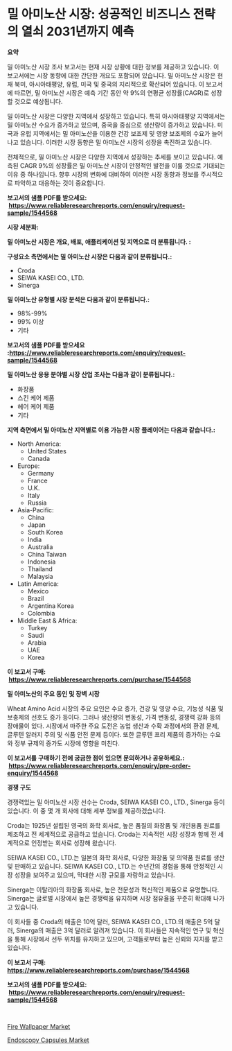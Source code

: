 <p><h1>밀 아미노산 시장: 성공적인 비즈니스 전략의 열쇠 2031년까지 예측</h1></p><p><strong>요약</strong></p>
<p><p>밀 아미노산 시장 조사 보고서는 현재 시장 상황에 대한 정보를 제공하고 있습니다. 이 보고서에는 시장 동향에 대한 간단한 개요도 포함되어 있습니다. 밀 아미노산 시장은 현재 북미, 아시아태평양, 유럽, 미국 및 중국의 지리적으로 확산되어 있습니다. 이 보고서에 따르면, 밀 아미노산 시장은 예측 기간 동안 약 9%의 연평균 성장률(CAGR)로 성장할 것으로 예상됩니다.</p><p>밀 아미노산 시장은 다양한 지역에서 성장하고 있습니다. 특히 아시아태평양 지역에서는 밀 아미노산 수요가 증가하고 있으며, 중국을 중심으로 생산량이 증가하고 있습니다. 미국과 유럽 지역에서는 밀 아미노산을 이용한 건강 보조제 및 영양 보조제의 수요가 늘어나고 있습니다. 이러한 시장 동향은 밀 아미노산 시장의 성장을 촉진하고 있습니다.</p><p>전체적으로, 밀 아미노산 시장은 다양한 지역에서 성장하는 추세를 보이고 있습니다. 예측된 CAGR 9%의 성장률은 밀 아미노산 시장이 안정적인 발전을 이룰 것으로 기대되는 이유 중 하나입니다. 향후 시장의 변화에 대비하여 이러한 시장 동향과 정보를 주시적으로 파악하고 대응하는 것이 중요합니다.</p></p>
<p><strong>보고서의 샘플 PDF를 받으세요: &nbsp;<a href="https://www.reliableresearchreports.com/enquiry/request-sample/1544568">https://www.reliableresearchreports.com/enquiry/request-sample/1544568</a></strong></p>
<p><strong>시장 세분화:</strong></p>
<p><strong> 밀 아미노산 시장은 개요, 배포, 애플리케이션 및 지역으로 더 분류됩니다. :</strong></p>
<p><strong>구성요소 측면에서는 밀 아미노산 시장은 다음과 같이 분류됩니다.:</strong></p>
<p><ul><li>Croda</li><li>SEIWA KASEI CO., LTD.</li><li>Sinerga</li></ul></p>
<p><strong> 밀 아미노산 유형별 시장 분석은 다음과 같이 분류됩니다.:</strong></p>
<p><ul><li>98%-99%</li><li>99% 이상</li><li>기타</li></ul></p>
<p><strong>보고서의 샘플 PDF를 받으세요 :<a href="https://www.reliableresearchreports.com/enquiry/request-sample/1544568">https://www.reliableresearchreports.com/enquiry/request-sample/1544568</a></strong></p>
<p><strong> 밀 아미노산 응용 분야별 시장 산업 조사는 다음과 같이 분류됩니다.:</strong></p>
<p><ul><li>화장품</li><li>스킨 케어 제품</li><li>헤어 케어 제품</li><li>기타</li></ul></p>
<p><strong>지역 측면에서 밀 아미노산 지역별로 이용 가능한 시장 플레이어는 다음과 같습니다.:</strong></p>
<p><ul>
    <li>
        North America:
        <ul>
            <li>United States</li>
            <li>Canada</li>
        </ul>
    </li>
    <li>
        Europe:
        <ul>
            <li>Germany</li>
            <li>France</li>
            <li>U.K.</li>
            <li>Italy</li>
            <li>Russia</li>
        </ul>
    </li>
    <li>
        Asia-Pacific:
        <ul>
            <li>China</li>
            <li>Japan</li>
            <li>South Korea</li>
            <li>India</li>
            <li>Australia</li>
            <li>China Taiwan</li>
            <li>Indonesia</li>
            <li>Thailand</li>
            <li>Malaysia</li>
        </ul>
    </li>
    <li>
        Latin America:
        <ul>
            <li>Mexico</li>
            <li>Brazil</li>
            <li>Argentina Korea</li>
            <li>Colombia</li>
        </ul>
    </li>
    <li>
        Middle East & Africa:
        <ul>
            <li>Turkey</li>
            <li>Saudi</li>
            <li>Arabia</li>
            <li>UAE</li>
            <li>Korea</li>
        </ul>
    </li>
    </ul></p>
<p><strong>이 보고서 구매: &nbsp;<a href="https://www.reliableresearchreports.com/purchase/1544568">https://www.reliableresearchreports.com/purchase/1544568</a></strong></p>
<p><strong>밀 아미노산의 주요 동인 및 장벽 시장</strong></p>
<p><p>Wheat Amino Acid 시장의 주요 요인은 수요 증가, 건강 및 영양 수요, 기능성 식품 및 보충제의 선호도 증가 등이다. 그러나 생산량의 변동성, 가격 변동성, 경쟁력 강화 등의 장애물이 있다. 시장에서 마주한 주요 도전은 농업 생산과 수확 과정에서의 환경 문제, 글루텐 알러지 주의 및 식품 안전 문제 등이다. 또한 글루텐 프리 제품의 증가하는 수요와 정부 규제의 증가도 시장에 영향을 미친다.</p></p>
<p><strong>이 보고서를 구매하기 전에 궁금한 점이 있으면 문의하거나 공유하세요.: &nbsp;<a href="https://www.reliableresearchreports.com/enquiry/pre-order-enquiry/1544568">https://www.reliableresearchreports.com/enquiry/pre-order-enquiry/1544568</a></strong></p>
<p><strong>경쟁 구도</strong></p>
<p><p>경쟁력있는 밀 아미노산 시장 선수는 Croda, SEIWA KASEI CO., LTD., Sinerga 등이 있습니다. 이 중 몇 개 회사에 대해 세부 정보를 제공하겠습니다.</p><p>Croda는 1925년 설립된 영국의 화학 회사로, 높은 품질의 화장품 및 개인용품 원료를 제조하고 전 세계적으로 공급하고 있습니다. Croda는 지속적인 시장 성장과 함께 전 세계적으로 인정받는 회사로 성장해 왔습니다.</p><p>SEIWA KASEI CO., LTD.는 일본의 화학 회사로, 다양한 화장품 및 의약품 원료를 생산 및 판매하고 있습니다. SEIWA KASEI CO., LTD.는 수년간의 경험을 통해 안정적인 시장 성장을 보여주고 있으며, 막대한 시장 규모를 자랑하고 있습니다.</p><p>Sinerga는 이탈리아의 화장품 회사로, 높은 전문성과 혁신적인 제품으로 유명합니다. Sinerga는 글로벌 시장에서 높은 경쟁력을 유지하며 시장 점유율을 꾸준히 확대해 나가고 있습니다.</p><p>이 회사들 중 Croda의 매출은 10억 달러, SEIWA KASEI CO., LTD.의 매출은 5억 달러, Sinerga의 매출은 3억 달러로 알려져 있습니다. 이 회사들은 지속적인 연구 및 혁신을 통해 시장에서 선두 위치를 유지하고 있으며, 고객들로부터 높은 신뢰와 지지를 받고 있습니다.</p></p>
<p><strong>이 보고서 구매: &nbsp; <a href="https://www.reliableresearchreports.com/purchase/1544568">https://www.reliableresearchreports.com/purchase/1544568</a></strong></p>
<p><strong>보고서의 샘플 PDF를 받으세요: &nbsp;<a href="https://www.reliableresearchreports.com/enquiry/request-sample/1544568">https://www.reliableresearchreports.com/enquiry/request-sample/1544568</a></strong><strong></strong></p>
<p>&nbsp;</p>
<p><p><a href="https://funky-papaya-cf4.notion.site/Fire-Wallpaper-Market-Dynamics-2024-2031-Also-about-Its-Market-Trends-Projections-and-Opportuniti-028a86d2eede4e19a957d43bea4df723">Fire Wallpaper Market</a></p><p><a href="https://confirmed-shield-e13.notion.site/Endoscopy-Capsules-Market-Size-and-Growth-Market-Segmentation-Regional-and-Country-Breakdowns-and-7c8903053fc9435fb02b85d535d607c9">Endoscopy Capsules Market</a></p></p>